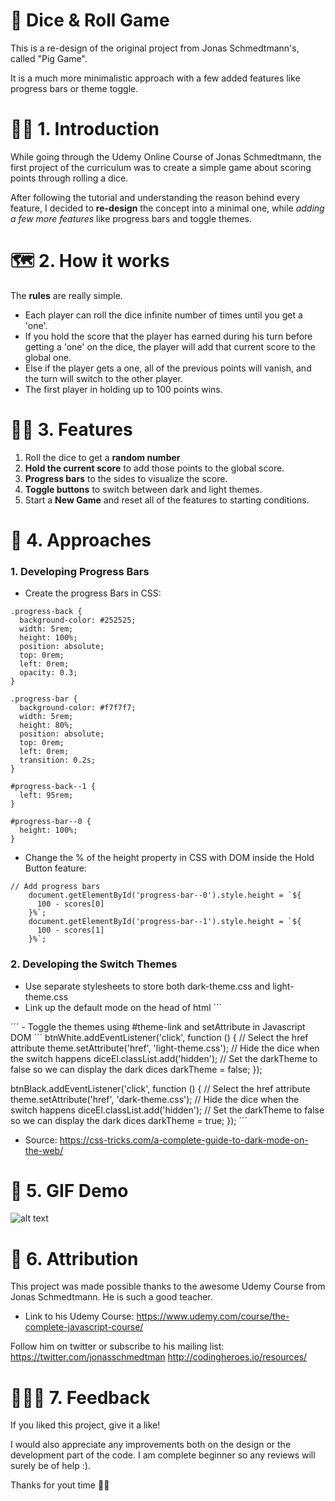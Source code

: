 # 🎲 Dice & Roll Game 

This is a re-design of the original project from Jonas Schmedtmann's, called "Pig Game". 

It is a much more minimalistic approach with a few added features like progress bars or theme toggle.

# 🐱‍👤 1. Introduction

While going through the Udemy Online Course of Jonas Schmedtmann, the first project of the curriculum was to create a simple game about scoring points through rolling a dice. 

After following the tutorial and understanding the reason behind every feature, I decided to **re-design** the concept into a minimal one, while *adding a few more features* like progress bars and toggle themes.

# 🗺 2. How it works

The **rules** are really simple. 
- Each player can roll the dice infinite number of times until you get a 'one'. 
- If you hold the score that the player has earned during his turn before getting a 'one' on the dice, the player will add that current score to the global one. 
- Else if the player gets a one, all of the previous points will vanish, and the turn will switch to the other player. 
- The first player in holding up to 100 points wins. 

# 🐱‍🏍 3. Features

1. Roll the dice to get a **random number**
2. **Hold the current score** to add those points to the global score. 
3. **Progress bars** to the sides to visualize the score. 
4. **Toggle buttons** to switch between dark and light themes. 
5. Start a **New Game** and reset all of the features to starting conditions. 

# 🧠 4. Approaches

### 1. Developing Progress Bars 
  - Create the progress Bars in CSS: 
```
.progress-back {
  background-color: #252525;
  width: 5rem;
  height: 100%;
  position: absolute;
  top: 0rem;
  left: 0rem;
  opacity: 0.3;
}

.progress-bar {
  background-color: #f7f7f7;
  width: 5rem;
  height: 80%;
  position: absolute;
  top: 0rem;
  left: 0rem;
  transition: 0.2s;
}

#progress-back--1 {
  left: 95rem;
}

#progress-bar--0 {
  height: 100%;
}
```
  - Change the % of the height property in CSS with DOM inside the Hold Button feature:
```
// Add progress bars
    document.getElementById('progress-bar--0').style.height = `${
      100 - scores[0]
    }%`;
    document.getElementById('progress-bar--1').style.height = `${
      100 - scores[1]
    }%`;
```

### 2. Developing the Switch Themes

  - Use separate stylesheets to store both dark-theme.css and light-theme.css
  - Link up the default mode on the head of html
´´´
<link rel="stylesheet" href="light-theme.css" id="theme-link" />
´´´
  - Toggle the themes using #theme-link and setAttribute in Javascript DOM 
´´´
btnWhite.addEventListener('click', function () {
  // Select the href attribute
  theme.setAttribute('href', 'light-theme.css');
  // Hide the dice when the switch happens
  diceEl.classList.add('hidden');
  // Set the darkTheme to false so we can display the dark dices
  darkTheme = false;
});

btnBlack.addEventListener('click', function () {
  // Select the href attribute
  theme.setAttribute('href', 'dark-theme.css');
  // Hide the dice when the switch happens
  diceEl.classList.add('hidden');
  // Set the darkTheme to false so we can display the dark dices
  darkTheme = true;
});
´´´

  - Source: https://css-tricks.com/a-complete-guide-to-dark-mode-on-the-web/ 
# 🎥 5. GIF Demo
![alt text](https://user-images.githubusercontent.com/66780327/106460095-18901d00-6493-11eb-9ace-00efede79702.gif)

# 💸 6. Attribution 

This project was made possible thanks to the awesome Udemy Course from Jonas Schmedtmann. He is such a good teacher. 

- Link to his Udemy Course: https://www.udemy.com/course/the-complete-javascript-course/ 

Follow him on twitter or subscribe to his mailing list:
https://twitter.com/jonasschmedtman
http://codingheroes.io/resources/

# 👨🏽‍💻 7. Feedback

If you liked this project, give it a like! 

I would also appreciate any improvements both on the design or the development part of the code. I am complete beginner so any reviews will surely be of help :).

Thanks for yout time 🙏🏽
